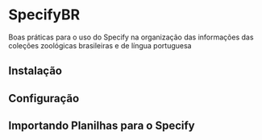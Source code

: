 # SpecifyBR
Boas práticas para o uso do Specify na organização das informações das coleções zoológicas brasileiras e de língua portuguesa

## Instalação

## Configuração

## Importando Planilhas para o Specify

